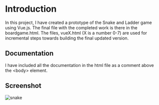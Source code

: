 # Introduction
In this project, I have created a prototype of the Snake and Ladder game using Vue.js. The final file with the completed work is there in the boardgame.html. The files, vueX.html (X is a number 0-7) are used for incremental steps towards building the final updated version.

## Documentation
I have included all the documentation in the html file as a comment above the \<body\> element.
  
 ## Screenshot
 ![snake](https://user-images.githubusercontent.com/58306478/123557356-813ba700-d75e-11eb-852b-3477fe963c6d.jpg)
